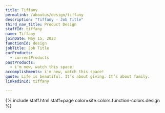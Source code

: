 ```yaml
---
title: Tiffany
permalink: /aboutus/design/tiffany
description: "Tiffany - Job Title"
third_nav_title: Product Design
staffId: tiffany
name: Tiffany
joinDate: May 15, 2023
functionId: design
jobTitle: Job Title
curProducts:
  - currentProducts
pastProducts:
  - i'm new, watch this space!
accomplishments: i'm new, watch this space!
quote: Life is beautiful. It’s about giving. It’s about family.
linkedinId: tiffany

---
```


{% include staff.html staff=page color=site.colors.function-colors.design %}
